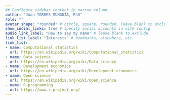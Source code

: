 ```yaml
---
## Configure sidebar content in narrow column
author: "Juan TORRES MUNGUÍA, PhD"
role: ""
avatar_shape: "rounded" # circle, square, rounded, leave blank to exclude
show_social_links: true # specify social accounts in site config
audio_link_label: "How to say my name" # leave blank to exclude
link_list_label: "Interests" # bookmarks, elsewhere, etc.
link_list:
- name: Computational statistics
  url: https://en.wikipedia.org/wiki/Computational_statistics
- name: Data science
  url: https://en.wikipedia.org/wiki/Data_science
- name: Development economics
  url: https://en.wikipedia.org/wiki/Development_economics
- name: Open science
  url: https://en.wikipedia.org/wiki/Open_science
- name: R-programming
  url: https://www.r-project.org/
---
```


